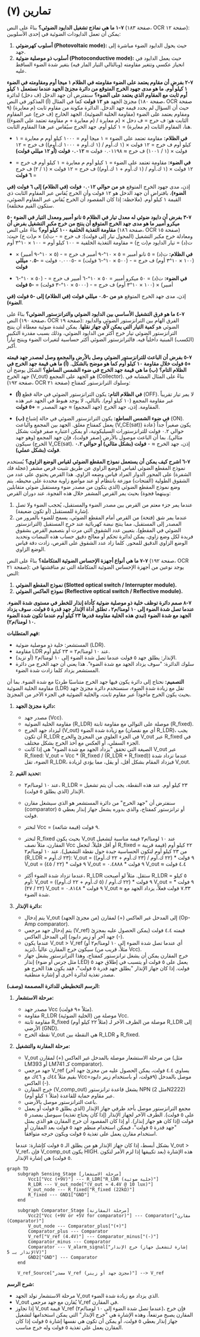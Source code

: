# تمارين (۷)


**٧-١ ما هي نماذج تشغيل الدايود الضوئي؟**
بناءً على النص (صفحة ١٨٣، OCR صفحة ١٢):
يمكن أن تعمل الدايودات الضوئية في إحدى الأسلوبين:
1.  **أسلوب كهرضوئي (Photovoltaic mode):** حيث يحول الدايود الضوء مباشرة إلى جهد.
2.  **أسلوب ذو موصلية ضوئية (Photoconductive mode):** حيث يعمل الدايود في انحياز عكسي وتتغير مقاومته (وبالتالي التيار المار فيه) بتغير شدة الضوء الساقط عليه.

**٧-٢ بفرض أن مقاوم يعتمد على الضوء مقاومته في الظلام ١ ميجا أوم ومقاومته في الضوء ١ كيلو أوم. ما هو مدى جهود الخرج المتوقع من دائرة مجزئ الجهد عندما نستعمل ١ كيلو أوم ثابت مع المقاوم الذي يعتمد على الضوء؟**
سنفترض أن جهد الدخل (ف دخل) لدائرة مجزئ الجهد هو **١٢ فولت** كما في المثال (أ) المذكور في النص (صفحة ١٨٠، OCR صفحة ٩) حيث أن السؤال لم يحدد قيمة جهد الدخل.
الدائرة مكونة من مقاوم ثابت (م معايرة) ومقاوم يعتمد على الضوء (مقاومة الخلية الضوئية). الجهد الخارج (ف خرج) عبر المقاوم الثابت هو:
ف خرج = ف دخل × (م معايرة / (م معايرة + م مقاومة تعتمد على الضوء))
هنا، المقاوم الثابت (م معايرة) = ١ كيلو أوم. جهد الخرج سيُقاس عبر هذا المقاوم الثابت.

*   **في الظلام:**
    مقاومة تعتمد على الضوء = ١ ميجا أوم = ١٠٠٠ كيلو أوم
    م معايرة = ١ كيلو أوم
    ف خرج = ١٢ فولت × (١ ك.أوم / (١ ك.أوم + ١٠٠٠ ك.أوم))
    ف خرج = ١٢ فولت × (١ / ١٠٠١)
    ف خرج ≈ ٠.٠١١٩٨ فولت ≈ **٠.٠١٢ فولت (أو ١٢ ميللي فولت)**

*   **في الضوء:**
    مقاومة تعتمد على الضوء = ١ كيلو أوم
    م معايرة = ١ كيلو أوم
    ف خرج = ١٢ فولت × (١ ك.أوم / (١ ك.أوم + ١ ك.أوم))
    ف خرج = ١٢ فولت × (١ / ٢)
    ف خرج = **٦ فولت**

إذن، مدى جهود الخرج المتوقع هو **من حوالي ٠.٠١٢ فولت (في الظلام) إلى ٦ فولت (في الضوء)**، بافتراض أن جهد الدخل هو ١٢ فولت وأن الخرج يُقاس عبر المقاوم الثابت ذي القيمة ١ كيلو أوم.
(ملاحظة: إذا كان المقصود أن الخرج يُقاس عبر المقاوم الضوئي، ستكون القيم مختلفة).

**٧-٣ بفرض أن دايود ضوئي له معدل تيار في الظلام ٥ نانو أمبير ومعدل التيار في الضوء ٥٠ ميكرو أمبير ما هو مدى جهد الخرج المتوقع أن ينتج من خرج مكبر التشغيل بفرض أن مقاومة التغذية الخلفية ١٠٠ كيلو أوم؟**
بناءً على النص (صفحة ١٨٦، OCR صفحة ١٥) ومعادلة خرج مكبر التشغيل (المحول تيار إلى فولت):
ف خرج = - ت(د) × م(ت خ)
حيث:
ت(د) = تيار الدايود
م(ت خ) = مقاومة التغذية الخلفية = ١٠٠ كيلو أوم = ١٠٠ × ١٠^٣ أوم

*   **في الظلام:**
    ت(د) = ٥ نانو أمبير = ٥ × ١٠^-٩ أمبير
    ف خرج = - (٥ × ١٠^-٩ أمبير) × (١٠٠ × ١٠^٣ أوم)
    ف خرج = - (٥٠٠ × ١٠^-٦ فولت) = -٠.٠٠٠٥ فولت = **-٠.٥ ميللي فولت**

*   **في الضوء:**
    ت(د) = ٥٠ ميكرو أمبير = ٥٠ × ١٠^-٦ أمبير
    ف خرج = - (٥٠ × ١٠^-٦ أمبير) × (١٠٠ × ١٠^٣ أوم)
    ف خرج = - (٥٠٠٠ × ١٠^-٣ فولت) = **-٥ فولت**

إذن، مدى جهد الخرج المتوقع هو **من -٠.٥ ميللي فولت (في الظلام) إلى -٥ فولت (في الضوء)**.

**٧-٤ ما هو فرق التشغيل الأساسي بين الدايود الضوئي والترانزستور الضوئي؟**
بناءً على النص (صفحة ١٩٠، OCR صفحة ١٩):
الفرق الهام بين الترانزستور الضوئي والدايود الضوئي هو **كمية التيار التي يمكن لأي جهاز نقلها**. يمكن لشدة ضوئية معطاة أن ينتج الترانزستور الضوئي تيار خرج أكثر من الدايود الضوئي، وذلك بسبب مقدرة التكبير (الكسب) المبنية داخلياً فيه. فالترانزستور الضوئي أكثر حساسية لتغيرات الضوء وينتج تياراً أكبر.

**٧-٥ بفرض أن الباعث للترانزستور الضوئي وصل بالأرض والمجمع وصل لمصدر جهد قيمته +٥ فولت خلال مقاومة ١٠ كيلو أوم كما هو موضح بالشكل.**
**(أ) ما هي قيمة جهد الخرج في الظلام التام؟**
**(ب) ما هي قيمة جهد الخرج في ضوء الشمس الساطع؟**
الشكل يوضح أن جهد الخرج (V_out) هو الجهد على المجمع (Collector).
بناءً على المثال المشابه في (صفحة ١٩٢، OCR صفحة ٢١) وسلوك الترانزستور كمفتاح:

*   **(أ) في الظلام التام:**
    يكون الترانزستور الضوئي في حالة قطع (OFF). لا يمر تيار تقريباً عبر مقاومة المجمع (١٠ كيلو أوم). بالتالي، لا يوجد هبوط في الجهد عبر هذه المقاومة.
    إذن، جهد الخرج (جهد المجمع) ≈ جهد المصدر = **+٥ فولت**.

*   **(ب) في ضوء الشمس الساطع:**
    يكون الترانزستور الضوئي في حالة إشباع (ON). يعمل كمفتاح مغلق. الجهد بين المجمع والباعث (V_CE(sat)) يكون صغيراً جداً (عادة حوالي ٠.٢ فولت للترانزستورات السيليكونية، أو يمكن اعتباره صفر فولت بشكل مثالي). بما أن الباعث موصول بالأرض (صفر فولت)، فإن جهد المجمع (وهو جهد الخرج) سيكون V_CE(sat).
    إذن، جهد الخرج ≈ **٠ فولت (بشكل مثالي) أو حوالي ٠.٢ فولت (بشكل عملي)**.

**٧-٦ اشرح كيف يمكن أن يستعمل نموذج المقطع الضوئي لقياس الوضع الزاوي؟**
يُستخدم نموذج المقطع الضوئي لقياس الوضع الزاوي عن طريق تثبيت قرص مشفر (عجلة فك الشفرة) على المحور الدوار المراد قياس وضعه الزاوي. هذا القرص يحتوي على عدد من الشقوق الطولية (الفتحات) موزعة بانتظام أو عند مواضع زاوية محددة على محيطه.
يتم وضع نموذج المقطع الضوئي (الذي يتكون من مصدر ضوء ومستقبل ضوئي متقابلين وبينهما فجوة) بحيث يمر القرص المشفر خلال هذه الفجوة.
عند دوران القرص:
1.  عندما يمر جزء معتم من القرص بين مصدر الضوء والمستقبل، يُحجب الضوء ولا تصل إشارة للمستقبل (أو تكون ضعيفة).
2.  عندما يمر شق (فتحة) من القرص أمام المقطع الضوئي، يسمح للضوء بالمرور من المصدر إلى المستقبل، مما ينتج نبضة كهربائية عند خرج المستقبل (الترانزستور الضوئي في المقطع).
بتعيين عدد الشقوق التي مرت أو بتصميم القرص بشقوق فريدة لكل وضع زاوي، يمكن لدائرة تحكم أو معالج دقيق حساب هذه النبضات وتحديد الوضع الزاوي الدقيق للمحور. كلما زاد عدد الشقوق على القرص، زادت دقة قياس الوضع الزاوي.

**٧-٧ ما هي أنواع أجهزة الإحساس الضوئية المتكاملة؟**
بناءً على النص (صفحة ١٩٢، OCR صفحة ٢١):
يوجد نوعين من أجهزة الإحساس الضوئية المتكاملة التي تم مناقشتها في النص:
1.  **نموذج المقطع الضوئي (Slotted optical switch / Interrupter module).**
2.  **نموذج العاكس الضوئي (Reflective optical switch / Reflective module).**

**٧-٨ صمم دائرة توظف خلية ذو موصلية ضوئية كأداة إنذار للخطر في مستوى شدة الضوء. عندما تصل شدة الضوء إلى ١٠ لومنا/م٢ ، تطلق أداة الإنذار جهد قدرة ٥ فولت. سوف يزداد الجهد مع شدة الضوء (تبدي هذه الخلية مقاومة قدرها ٢٣ كيلو أوم عندما تكون شدة الضوء ١٠ لومنا/م٢).**

**فهم المتطلبات:**
*   المستشعر: خلية ذو موصلية ضوئية (LDR).
*   مقاومة LDR عند ١٠ لومنا/م٢ = ٢٣ كيلو أوم.
*   الإنذار: يطلق جهد ٥ فولت عندما تصل شدة الضوء إلى ١٠ لومنا/م٢ (أو تزيد).
*   سلوك الدائرة: "سوف يزداد الجهد مع شدة الضوء". هذا يعني أن جهد الخرج من دائرة المستشعر يزداد كلما زادت شدة الضوء.

**التصميم:**
نحتاج إلى دائرة يكون فيها جهد الخرج متناسبًا طرديًا مع شدة الضوء. بما أن مقاومة الخلية الضوئية (LDR) تقل مع زيادة شدة الضوء، سنستخدم دائرة مجزئ جهد بحيث يكون الخرج مأخوذاً عبر مقاوم ثابت، والخلية الضوئية في الجزء الآخر من المجزئ.

1.  **دائرة مجزئ الجهد:**
    *   مصدر جهد (Vcc).
    *   مقاومة الخلية الضوئية (R_LDR) موصلة على التوالي مع مقاومة ثابتة (R_fixed).
    *   ليزداد جهد الخرج (V_out) مع زيادة شدة الضوء (أي مع نقصان R_LDR)، يجب أن تكون R_LDR في الجزء العلوي من المجزئ والخرج V_out عبر R_fixed في الجزء السفلي، أو العكس مع أخذ الخرج بشكل مختلف.
    *   الصيغة التي تحقق "يزداد الجهد مع شدة الضوء" هي إذا كانت V_out عبر R_fixed:
        V_out = Vcc * (R_fixed / (R_LDR + R_fixed))
        عندما تزداد شدة الضوء، تقل R_LDR، فيزداد المقام بشكل أقل، أو يقل، مما يؤدي لزيادة V_out.

2.  **تحديد القيم:**
    *   عند ١٠ لومنا/م٢، R_LDR = ٢٣ كيلو أوم. عند هذه النقطة، يجب أن يتم تشغيل الإنذار (الذي يطلق ٥ فولت).
    *   سنفترض أن "جهد الخرج" من دائرة المستشعر هو الذي سيشغل مقارن (comparator) أو ترانزستور كمفتاح، والذي بدوره يشغل جهاز إنذار يعطي ٥ فولت.
    *   لنختر Vcc = ٩ فولت (قيمة شائعة).
    *   لنختر R_fixed بحيث يكون V_out عند ١٠ لومنا/م٢ قيمة مناسبة لتشغيل المقارن، مثلاً نصف Vcc أو أقل قليلاً.
        لنجعل R_fixed = ٢٢ كيلو أوم (قيمة قريبة من ٢٣ كيلو أوم لتكون الحساسية جيدة حول نقطة التشغيل).
        عند ١٠ لومنا/م٢ (R_LDR = ٢٣ ك.أوم):
        V_out = ٩ فولت * (٢٢ ك.أوم / (٢٣ ك.أوم + ٢٢ ك.أوم))
        V_out = ٩ فولت * (٢٢ / ٤٥)
        V_out = ٩ فولت * ٠.٤٨٨٨
        V_out ≈ ٤.٤ فولت

    *   عندما تزداد شدة الضوء أكثر، R_LDR ستقل. مثلاً لو أصبحت R_LDR = ٥ كيلو أوم:
        V_out = ٩ فولت * (٢٢ ك.أوم / (٥ ك.أوم + ٢٢ ك.أوم))
        V_out = ٩ فولت * (٢٢ / ٢٧)
        V_out = ٩ فولت * ٠.٨١٤٨
        V_out ≈ ٧.٣٣ فولت
        فعلاً، يزداد الجهد مع شدة الضوء.

3.  **دائرة الإنذار:**
    *   يتم إدخال V_out (من مجزئ الجهد) إلى المدخل غير العاكس (+) لمقارن (Op-Amp comparator).
    *   يتم إدخال جهد مرجعي (V_ref) قيمته ٤.٤ فولت (يمكن الحصول عليه بمجزئ جهد آخر أو زينر دايود) إلى المدخل العاكس (-).
    *   عندما يكون V_out > V_ref (أي عندما تصل شدة الضوء إلى ١٠ لومنا/م٢ أو تزيد)، سيكون خرج المقارن عالياً (مثلاً، قريب من Vcc).
    *   خرج المقارن يمكن أن يشغل ترانزستور كمفتاح، وهذا الترانزستور يشغل جهاز إنذار (مثل جرس أو ضوء LED) يعمل على ٥ فولت أو يتسبب في إطلاق جهد ٥ فولت. إذا كان جهاز الإنذار "يطلق جهد قدرة ٥ فولت"، فقد يكون هذا الخرج هو مصدر تغذية لدائرة أخرى أو إشارة منطقية.

**الرسم التخطيطي للدائرة المصممة (وصف):**
1.  **مرحلة الاستشعار:**
    *   مصدر جهد Vcc (مثلاً +٩ فولت).
    *   مقاومة R_LDR (الخلية الضوئية) موصلة من Vcc.
    *   مقاومة ثابتة R_fixed (مثلاً ٢٢ كيلو أوم) موصلة من الطرف الآخر لـ R_LDR إلى الأرضي (GND).
    *   نقطة الخرج V_out هي النقطة بين R_LDR و R_fixed.

2.  **مرحلة المقارنة والتشغيل:**
    *   V_out من مرحلة الاستشعار موصلة بالمدخل غير العاكس (+) لمقارن (مثل LM393 أو LM741 كـ comparator).
    *   جهد مرجعي V_ref (يساوي ٤.٤ فولت، يمكن الحصول عليه من مجزئ جهد آخر بقيم مثلاً ٤٤ك و ٤٦ك مع Vcc=٩فولت، أو باستخدام زينر دايود) موصل بالمدخل العاكس (-).
    *   خرج المقارن (V_comp_out) يشغل قاعدة ترانزستور NPN (مثل 2N2222) عبر مقاوم حماية للقاعدة (مثلاً ١ كيلو أوم).
    *   باعث الترانزستور موصل بالأرضي.
    *   مجمع الترانزستور موصل بأحد طرفي جهاز الإنذار (الذي يطلق ٥ فولت أو يعمل على ٥ فولت). الطرف الآخر لجهاز الإنذار (إذا كان يحتاج تغذية) سيوصل بمصدر ٥ فولت (إذا كان هو جهاز إنذار). أو إذا كان المقصود أن خرج المقارن هو الذي يمثل "جهد قدرة ٥ فولت"، فيمكن استخدام منظم جهد ٥ فولت بعد المقارن أو استخدام مقارن يعمل على تغذية ٥ فولت ويكون خرجه متوافقاً.

    بشكل أبسط، إذا كان جهاز الإنذار هو من يطلق الـ ٥ فولت كإشارة:
    عندما V_out > V_ref، فإن V_comp_out يكون HIGH. هذه الإشارة (بعد تكييفها إذا لزم الأمر لتكون ٥ فولت) هي إشارة الإنذار.

```mermaid
graph TD
    subgraph Sensing_Stage [مرحلة الاستشعار]
        Vcc1["Vcc (+9V)"] --- R_LDR["R_LDR (خلية ضوئية)"]
        R_LDR --- V_out_node["(V_out ≈ 4.4V @ 10 lux)"]
        V_out_node --- R_fixed["R_fixed (22kΩ)"]
        R_fixed --- GND1["GND"]
    end

    subgraph Comparator_Stage [مرحلة المقارنة]
        Vcc2["Vcc (+9V or +5V for comparator)"] --- Comparator["مقارن (Comparator)"]
        V_out_node --- Comparator_plus["(+)"]
        Comparator_plus --- Comparator
        V_ref["V_ref (4.4V)"] --- Comparator_minus["(-)"]
        Comparator_minus --- Comparator
        Comparator --- V_alarm_signal["خرج الإنذار (إشارة لتشغيل جهاز الإنذار بـ 5V)"]
        GND2["GND"] --- Comparator
    end

    V_ref_Source["مصدر V_ref (مجزئ جهد أو زينر)"] --> V_ref
```
**شرح الرسم:**
*   مرحلة الاستشعار تولد الجهد V_out الذي يزداد مع زيادة شدة الضوء.
*   V_out يُقارن مع جهد مرجعي V_ref في المقارن.
*   إذا تجاوز V_out قيمة V_ref (عندما تصل شدة الضوء إلى ١٠ لومنا/م٢)، فإن خرج المقارن يصبح مرتفعاً، وهذه الإشارة هي "خرج الإنذار" التي يمكن استخدامها لتشغيل جهاز إنذار يعطي ٥ فولت، أو يمكن أن تكون هي نفسها إشارة ٥ فولت إذا كان المقارن يعمل على تغذية ٥ فولت وله خرج مناسب.